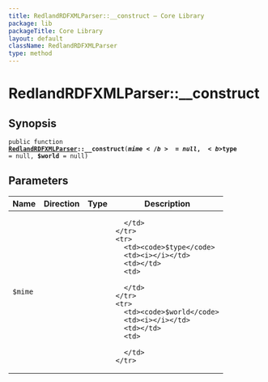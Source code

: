 ```yaml
---
title: RedlandRDFXMLParser::__construct — Core Library
package: lib
packageTitle: Core Library
layout: default
className: RedlandRDFXMLParser
type: method
---
```


# RedlandRDFXMLParser::__construct

## Synopsis

<code>public function <b><a href="RedlandRDFXMLParser">RedlandRDFXMLParser</a>::__construct</b>(<b>$mime</b> = null, <b>$type</b> = null, <b>$world</b> = null)</code>

## Parameters

<table>
  <thead>
    <tr>
      <th>Name</th>
      <th>Direction</th>
      <th>Type</th>
      <th>Description</th>
    </tr>
  </thead>
  <tbody>
    <tr>
      <td><code>$mime</code>
      <td><i></i></td>
      <td></td>
      <td>

      </td>
    </tr>
    <tr>
      <td><code>$type</code>
      <td><i></i></td>
      <td></td>
      <td>

      </td>
    </tr>
    <tr>
      <td><code>$world</code>
      <td><i></i></td>
      <td></td>
      <td>

      </td>
    </tr>
  </tbody>
</table>

